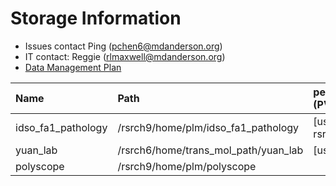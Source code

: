 # Storage Information

- Issues contact Ping (pchen6@mdanderson.org)
- IT contact: Reggie (rlmaxwell@mdanderson.org)
- [Data Management Plan](./docs/IDSO-FA1-Pathology-DMP-Latest.pdf)

| Name                | Path                                  |   persistentVolumeClaim (PVC)  | Capacity     | Available  |
| :-------------------| :------------------------------------ | :----------------------------- | :----------- | :----------|
| idso_fa1_pathology  | /rsrch9/home/plm/idso_fa1_pathology   | [username]-gpu-rsrch9-home-plm | 380 TB       | 146 TB     |
| yuan_lab            | /rsrch6/home/trans_mol_path/yuan_lab  | [username]-gpu-lab             | 203 TB       |  39 TB     |
| polyscope           | /rsrch9/home/plm/polyscope            |                                |  16 TB       |  11 TB     |
